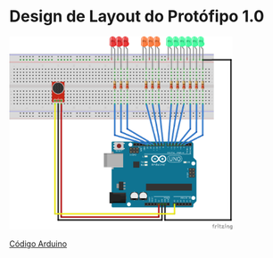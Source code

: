 # Design de Layout do Protófipo 1.0

 <img src="DE.png" width="400px;" alt="Autor 2"/>

[Código Arduino](../code/code_arduino.cpp)
